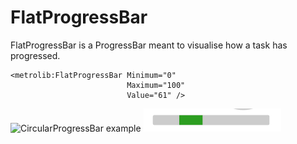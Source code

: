 # FlatProgressBar

FlatProgressBar is a ProgressBar meant to visualise how a task has progressed.

```xaml
<metrolib:FlatProgressBar Minimum="0"
                          Maximum="100"
                          Value="61" />
```

![CircularProgressBar example](Normal.png)
![Indeterminate CircularProgressBar example](Indeterminate.png)
